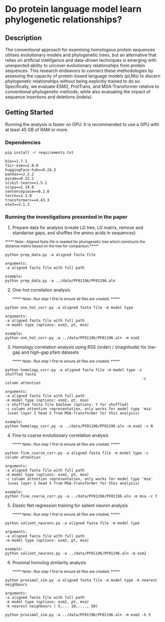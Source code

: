 # Do protein language model learn phylogenetic relationships?

## Description
The conventional approach for examining homologous protein sequences utilises evolutionary models and phylogenetic trees, but an alternative that relies on artificial intelligence
and data-driven techniques is emerging with unexpected ability to uncover evolutionary relationships from protein sequences.
This research endeavors to connect these methodologies by assessing the capacity of protein-based language models (pLMs)
to discern phylogenetic relationships without being explicitly trained to do so. Specifically, we evaluate ESM2, ProtTrans, and
MSA-Transformer relative to conventional phylogenetic methods, while also evaluating the impact of sequence insertions and
deletions (indels). 

## Getting Started

Running the analysis is faster on GPU. It is recommended to use a GPU with at least 45 GB of RAM or more.

### Dependencies
```
pip install -r requirements.txt

bio==1.7.1
fair-esm==2.0.0
huggingface-hub==0.24.3
pandas==2.2.2
pysam==0.22.1
scikit-learn==1.5.1
scipy==1.14.0
sentencepiece==0.2.0
torch==2.1.0
transformers==4.43.3
ete3==3.1.3
```

### Running the investigations presented in the paper

1. Prepare data for analysis (create LG tree, LG matrix, remove and standarise gaps, and shuffles the amino acids in sequences)

<sub> ***** Note:: Aligned fasta file is needed for phylogenetic tree which constructs the distance matrix based on the tree for comparison.***** </sub>

```
python prep_data.py -a aligned fasta file

arguments:
-a aligned fasta file with full path

example:
python prep_data.py -a ../data/PF01196/PF01196.aln
```
2. One-hot correlation analysis

   <sub> ***** Note:: Run step 1 first to ensure all files are created. ***** </sub>
```
python one_hot_corr.py -a aligned fasta file -m model type

arguments:
-a aligned fasta file with full path
-m model type (options: esm2, pt, msa)

example:
python one_hot_corr.py -a ../data/PF01196/PF01196.aln -m esm2
```
3. Homology correlation analysis using RSS (order) / (magnitude) for low-gap and high-gap pfam datasets

   <sub> ***** Note:: Run step 1 first to ensure all files are created. ***** </sub>
```
python homology_corr.py -a aligned fasta file -m model type -s shuffled fasta
                                                              -c column attention

arguments:
-a aligned fasta file with full path
-m model type (options: esm2, pt, msa)
-s shuffled fasta file boolean (options: Y for shuffled)
-c column attention representation, only works for model type 'msa'
 (uses layer 1 head 5 from MSA-Transformer for this analysis)

example:
python homology_corr.py -a ../data/PF01196/PF01196.aln -m esm2 -s N
```
4. Fine to coarse evolutionary correlation analysis

   <sub> ***** Note:: Run step 1 first to ensure all files are created. ***** </sub>
```
python fine_coarse_corr.py -a aligned fasta file -m model type -c column attention

arguments:
-a aligned fasta file with full path
-m model type (options: esm2, pt, msa)
-c column attention representation, only works for model type 'msa'
 (uses layer 1 head 5 from MSA-Transformer for this analysis)

example:
python fine_coarse_corr.py -a ../data/PF01196/PF01196.aln -m msa -c Y
```
5. Elastic Net regression training for salient neuron analysis

   <sub> ***** Note:: Run step 1 first to ensure all files are created. ***** </sub>
```
python salient_neurons.py -a aligned fasta file -m model type

arguments:
-a aligned fasta file with full path
-m model type (options: esm2, pt, msa)

example:
python salient_neurons.py -a ../data/PF01196/PF01196.aln -m esm2

```
6. Proximal homolog similarity analysis
   
   <sub> ***** Note:: Run step 1 first to ensure all files are created. ***** </sub>
```
python proximal_sim.py -a aligned fasta file -m model type -k nearest neighbours

arguments:
-a aligned fasta file with full path
-m model type (options: esm2, pt, msa)
-k nearest neighbours ( 5,... 10,...., 50)

python proximal_sim.py -a ../data/PF01196/PF01196.aln -m esm2 -k 5
```
